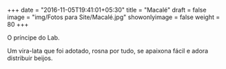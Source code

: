+++
date = "2016-11-05T19:41:01+05:30"
title = "Macalé"
draft = false
image = "img/Fotos para Site/Macalé.jpg"
showonlyimage = false
weight = 80
+++

O príncipe do Lab.
<!--more-->

Um vira-lata que foi adotado, rosna por tudo, se apaixona fácil e adora distribuir beijos.
